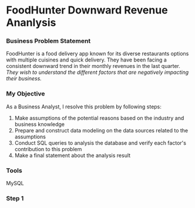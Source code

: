 # **FoodHunter Downward Revenue Ananlysis**
### **Business Problem Statement**
FoodHunter is a food delivery app known for its diverse restaurants options with multiple cuisines and quick delivery. They have been facing a consistent downward trend in their monthly revenues in the last quarter.
*They wish to understand the different factors that are negatively impacting their business.*     

### **My Objective**  
As a Business Analyst, I resolve this problem by following steps:  

1. Make assumptions of the potential reasons based on the industry and business knowledge
2. Prepare and construct data modeling on the data sources related to the assumptions
3. Conduct SQL queries to analysis the database and verify each factor's contribution to this problem
4. Make a final statement about the analysis result

### **Tools**  
MySQL  
### Step 1
